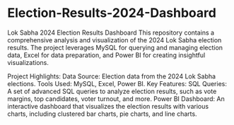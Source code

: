 # Election-Results-2024-Dashboard
Lok Sabha 2024 Election Results Dashboard
This repository contains a comprehensive analysis and visualization of the 2024 Lok Sabha election results. The project leverages MySQL for querying and managing election data, Excel for data preparation, and Power BI for creating insightful visualizations.

Project Highlights:
Data Source: Election data from the 2024 Lok Sabha elections.
Tools Used: MySQL, Excel, Power BI.
Key Features:
SQL Queries: A set of advanced SQL queries to analyze election results, such as vote margins, top candidates, voter turnout, and more.
Power BI Dashboard: An interactive dashboard that visualizes the election results with various charts, including clustered bar charts, pie charts, and line charts.
